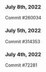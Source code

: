 ### July 8th, 2022

Commit #260034

### July 5th, 2022

Commit #314353


### July 4th, 2022

Commit #72281

